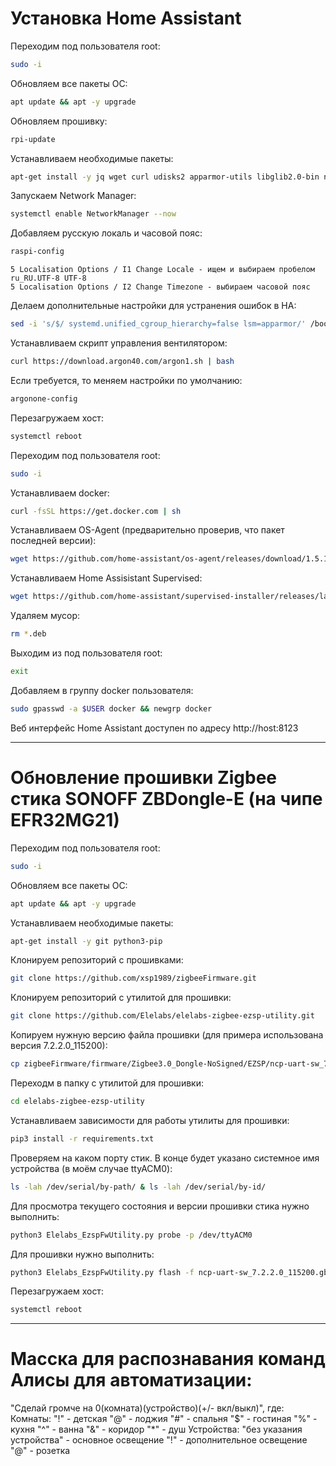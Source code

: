 # Установка Home Assistant
Переходим под пользователя root:
```bash
sudo -i
```
Обновляем все пакеты ОС:
```bash
apt update && apt -y upgrade
```
Обновляем прошивку:
```bash
rpi-update
```
Устанавливаем необходимые пакеты:
```bash
apt-get install -y jq wget curl udisks2 apparmor-utils libglib2.0-bin network-manager dbus systemd-journal-remote
```
Запускаем Network Manager:
```bash
systemctl enable NetworkManager --now
```
Добавляем русскую локаль и часовой пояс:
```bash
raspi-config
```
```
5 Localisation Options / I1 Change Locale - ищем и выбираем пробелом ru_RU.UTF-8 UTF-8
5 Localisation Options / I2 Change Timezone - выбираем часовой пояс
```
Делаем дополнительные настройки для устранения ошибок в НА:
```bash
sed -i 's/$/ systemd.unified_cgroup_hierarchy=false lsm=apparmor/' /boot/cmdline.txt
```
Устанавливаем скрипт управления вентилятором:
```bash
curl https://download.argon40.com/argon1.sh | bash
```
Если требуется, то меняем настройки по умолчанию:
```bash
argonone-config
```
Перезагружаем хост:
```bash
systemctl reboot
```
Переходим под пользователя root:
```bash
sudo -i
```
Устанавливаем docker:
```bash
curl -fsSL https://get.docker.com | sh
```
Устанавливаем OS-Agent (предварительно проверив, что пакет последней версии):
```bash
wget https://github.com/home-assistant/os-agent/releases/download/1.5.1/os-agent_1.5.1_linux_aarch64.deb && dpkg -i os-agent_1.5.1_linux_aarch64.deb
```
Устанавливаем Home Assisistant Supervised:
```bash
wget https://github.com/home-assistant/supervised-installer/releases/latest/download/homeassistant-supervised.deb && dpkg -i homeassistant-supervised.deb
```
Удаляем мусор:
```bash
rm *.deb
```
Выходим из под пользователя root:
```bash
exit
```
Добавляем в группу docker пользователя:
```bash
sudo gpasswd -a $USER docker && newgrp docker
```
Веб интерфейс Home Assistant доступен по адресу http://host:8123

---

# Обновление прошивки Zigbee стика SONOFF ZBDongle-E (на чипе EFR32MG21)
Переходим под пользователя root:
```bash
sudo -i
```
Обновляем все пакеты ОС:
```bash
apt update && apt -y upgrade
```
Устанавливаем необходимые пакеты:
```bash
apt-get install -y git python3-pip
```
Клонируем репозиторий с прошивками:
```bash
git clone https://github.com/xsp1989/zigbeeFirmware.git
```
Клонируем репозиторий с утилитой для прошивки:
```bash
git clone https://github.com/Elelabs/elelabs-zigbee-ezsp-utility.git
```
Копируем нужную версию файла прошивки (для примера использована версия 7.2.2.0_115200):
```bash
cp zigbeeFirmware/firmware/Zigbee3.0_Dongle-NoSigned/EZSP/ncp-uart-sw_7.2.2.0_115200.gbl elelabs-zigbee-ezsp-utility/ 
```
Переходм в папку с утилитой для прошивки:
```bash
cd elelabs-zigbee-ezsp-utility
```
Устанавливаем зависимости для работы утилиты для прошивки:
```bash
pip3 install -r requirements.txt
```
Проверяем на каком порту стик. В конце будет указано системное имя устройства (в моём случае ttyACM0):
```bash
ls -lah /dev/serial/by-path/ & ls -lah /dev/serial/by-id/
```
Для просмотра текущего состояния и версии прошивки стика нужно выполнить:
```bash
python3 Elelabs_EzspFwUtility.py probe -p /dev/ttyACM0
```
Для прошивки нужно выполнить:
```bash
python3 Elelabs_EzspFwUtility.py flash -f ncp-uart-sw_7.2.2.0_115200.gbl -p /dev/ttyACM0
```
Перезагружаем хост:
```bash
systemctl reboot
```

---

# Масска для распознавания команд Алисы для автоматизации:
"Сделай громче на 0(комната)(устройство)(+/- вкл/выкл)", где:
Комнаты:
  "!" - детская
  "@" - лоджия
  "#" - спальня
  "$" - гостиная
  "%" - кухня
  "^" - ванна
  "&" - коридор
  "*" - душ
Устройства:
  "без указания устройства" - основное освещение
  "!" - дополнительное освещение
  "@" - розетка
